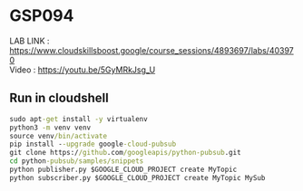 # GSP094

LAB LINK : https://www.cloudskillsboost.google/course_sessions/4893697/labs/403970 \
Video : https://youtu.be/5GyMRkJsg_U

## Run in cloudshell

```cmd
sudo apt-get install -y virtualenv
python3 -m venv venv
source venv/bin/activate
pip install --upgrade google-cloud-pubsub
git clone https://github.com/googleapis/python-pubsub.git
cd python-pubsub/samples/snippets
python publisher.py $GOOGLE_CLOUD_PROJECT create MyTopic
python subscriber.py $GOOGLE_CLOUD_PROJECT create MyTopic MySub
```
